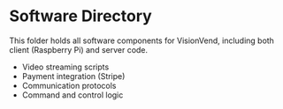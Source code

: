 # Software Directory

This folder holds all software components for VisionVend, including both client (Raspberry Pi) and server code.

- Video streaming scripts
- Payment integration (Stripe)
- Communication protocols
- Command and control logic
